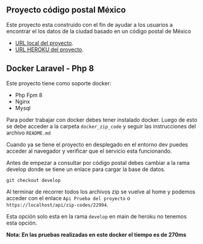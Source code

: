 ## Proyecto código postal México

Este proyecto esta construido con el fin de ayudar a los usuarios a encontrar el los datos de la ciudad basado en un código postal de México

-   [URL local del proyecto](https://localhost).
-   [URL HEROKU del proyecto](https://zip-code-wilodev.herokuapp.com/).

## Docker Laravel - Php 8

Este proyecto tiene como soporte docker:

-   Php Fpm 8
-   Nginx
-   Mysql

Para poder trabajar con docker debes tener instalado docker.
Luego de esto se debe acceder a la carpeta `docker_zip_code` y seguir las instrucciones del archivo `README.md`

Cuando ya se tiene el proyecto en desplegado en el entorno dev puedes acceder al navegador y verificar que el servicio esta funcionando.

Antes de empezar a consultar por código postal debes cambiar a la rama develop donde se tiene un enlace para cargar la base de datos.

`git checkout develop`

Al terminar de recorrer todos los archivos zip se vuelve al home y podemos acceder con el enlace `Api Prueba del proyecto` o `https://localhost/api/zip-codes/22994`.

Esta opción solo esta en la rama `develop` en main de heroku no tenemos esta opción.

**Nota: En las pruebas realizadas en este docker el tiempo es de 270ms**
